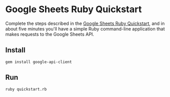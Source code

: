 # Google Sheets Ruby Quickstart

Complete the steps described in the [Google Sheets Ruby Quickstart](https://developers.google.com/sheets/api/quickstart/ruby), and in about five minutes you'll have a simple Ruby command-line application that makes requests to the Google Sheets API.

## Install

`gem install google-api-client`

## Run

`ruby quickstart.rb`
